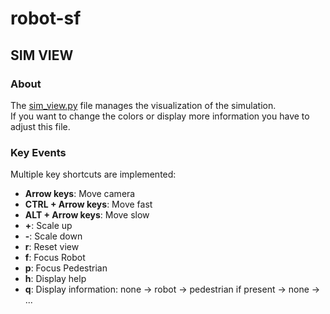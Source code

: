 # robot-sf

## SIM VIEW

### About

The [sim_view.py](../robot_sf/render/sim_view.py) file manages the visualization of the simulation.\
If you want to change the colors or display more information you have to adjust this file.

### Key Events

Multiple key shortcuts are implemented:

- **Arrow keys**: Move camera
- **CTRL + Arrow keys**: Move fast
- **ALT + Arrow keys**: Move slow
- **+**: Scale up
- **-**: Scale down
- **r**: Reset view
- **f**: Focus Robot
- **p**: Focus Pedestrian
- **h**: Display help
- **q**: Display information: none -> robot -> pedestrian if present -> none -> ...
